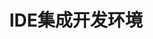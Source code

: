 ---
title: "IDE集成开发环境"
linkTitle: "IDE"
weight: 60
description: >
  SmartIDE VSCode和JetBranins各IDE使用文档
---